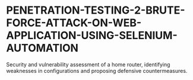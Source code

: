 # PENETRATION-TESTING-2-BRUTE-FORCE-ATTACK-ON-WEB-APPLICATION-USING-SELENIUM-AUTOMATION
Security and vulnerability assessment of a home router, identifying weaknesses in configurations and proposing defensive countermeasures.
